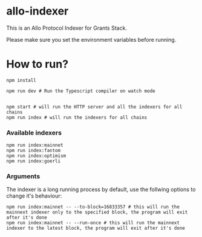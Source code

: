# allo-indexer

This is an Allo Protocol Indexer for Grants Stack.

Please make sure you set the environment variables before running.

# How to run?

```
npm install

npm run dev # Run the Typescript compiler on watch mode


npm start # will run the HTTP server and all the indexers for all chains
npm run index # will run the indexers for all chains
```

### Available indexers

```
npm run index:mainnet
npm run index:fantom
npm run index:optimism
npm run index:goerli
```

### Arguments

The indexer is a long running process by default, use the follwing options to change it's behaviour:

```
npm run index:mainnet -- --to-block=16833357 # this will run the mainnext indexer only to the specified block, the program will exit after it's done
npm run index:mainnet -- --run-once # this will run the mainnext indexer to the latest block, the program will exit after it's done
```


